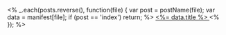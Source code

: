 <div class="index-page">

  <%
    _.each(posts.reverse(), function(file) {
      var post = postName(file);
      var data = manifest[file];
      if (post == 'index') return;
  %>
    <a class="post-item" href="<%= post %>/">
      <%= data.title %>
    </a>
  <% }); %>

</div>
